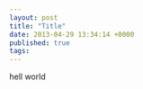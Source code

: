 ```yaml
---
layout: post
title: "Title"
date: 2013-04-29 13:34:14 +0000
published: true
tags:
---
```


hell world
